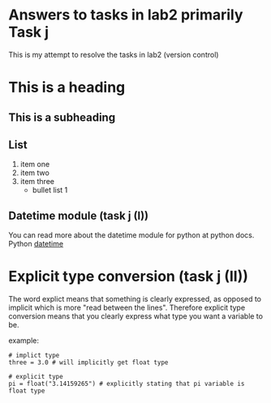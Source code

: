 # Answers to tasks in lab2 primarily Task j
This is my attempt to resolve the tasks in lab2 (version control)

# This is a heading

## This is a subheading

## List
1. item one
2. item two
3. item three
   - bullet list 1
 
## Datetime module (task j (I))
You can read more about the datetime module for python at python docs.
Python [datetime](https://docs.python.org/3/library/datetime.html)

# Explicit type conversion (task j (II))
The word explict means that something is clearly expressed, as opposed to implicit which is more "read between the lines".
Therefore explicit type conversion means that you clearly express what type you want a variable to be.

example:
```python3
# implict type
three = 3.0 # will implicitly get float type

# explicit type
pi = float("3.14159265") # explicitly stating that pi variable is float type
```
